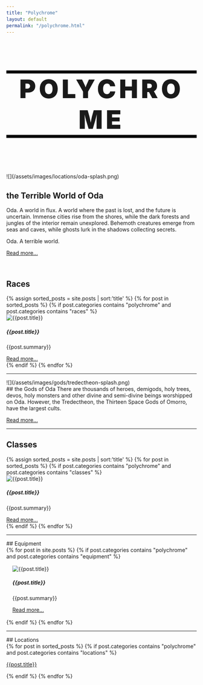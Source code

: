 ```yaml
---
title: "Polychrome"
layout: default
permalink: "/polychrome.html"
---
```

<div class="container" markdown='1'>

<h1 class='align-middle' style='border-top: 0.5rem solid black; text-align: center; border-bottom: 0.5rem solid black; font-size: 7vw; font-weight: 900; letter-spacing: 0.5rem;'>POLYCHROME</h1>

<br><br>

<div class="row align-items-center bg-light" markdown='1'>
<div class="col-md" markdown='1'>
![](/assets/images/locations/oda-splash.png)
</div>
<div class="col-md align-items-center" markdown='1'>

## the Terrible World of Oda
Oda. A world in flux. A world where the past is lost, and the future is uncertain. Immense cities rise from the shores, while the dark forests and jungles of the interior remain unexplored. Behemoth creatures emerge from seas and caves, while ghosts lurk in the shadows collecting secrets.

Oda. A terrible world.

[Read more...](/oda)

</div>
</div>

<br>

## Races
<div class='grid-section'>
{% assign sorted_posts = site.posts | sort:'title' %}
{% for post in sorted_posts  %}
{% if post.categories contains "polychrome" and post.categories contains "races" %}

<div class="card" style="">
  <img class="card-img-top" src='{{site.url}}/{{post.image}}' alt="{{post.title}}">
  <div class="card-body">
    <h5 class="card-title">
      {{post.title}}
    </h5>
    <p>{{post.summary}}</p>
    <a href="{{post.url}}">Read more...</a>
  </div>
</div>
{% endif %}
{% endfor %}
</div>

---
<div class="col-md align-items-center" markdown='1'>
<div class="row align-items-center bg-light" markdown='1'>

<div class="col-md" markdown='1'>
![](/assets/images/gods/tredectheon-splash.png)
</div>
<div class="col-md" markdown='1'>
## the Gods of Oda
There are thousands of heroes, demigods, holy trees, devos, holy monsters and other divine and semi-divine beings worshipped on Oda. However, the Tredectheon, the Thirteen Space Gods of Omorro, have the largest cults.

[Read more...](/gods)
</div>

</div>

---

## Classes
<div class='grid-section'>
{% assign sorted_posts = site.posts | sort:'title' %}
{% for post in sorted_posts  %}
{% if post.categories contains "polychrome" and post.categories contains "classes" %}

<div class="card" style="">
  <img class="card-img-top" src='{{site.url}}/{{post.image}}' alt="{{post.title}}">
  <div class="card-body">
    <h5 class="card-title">
      {{post.title}}
    </h5>
    <p>{{post.summary}}</p>
    <a href="{{post.url}}">Read more...</a>
  </div>
</div>
{% endif %}
{% endfor %}
</div>


---

<div class="container" markdown='1'>
## Equipment
<div class='row'>
{% for post in site.posts %}
{% if post.categories contains "polychrome" and post.categories contains "equipment" %}

<div class="card" style="width: 18rem; margin: 1rem;">
  <img class="card-img-top" src='{{site.url}}/{{post.image}}' alt="{{post.title}}">
  <div class="card-body">
    <h5 class="card-title">
      {{post.title}}
    </h5>
    <p>{{post.summary}}</p>
    <a href="{{post.url}}">Read more...</a>
  </div>
</div>
{% endif %}
{% endfor %}
</div>

---

<div class="container" markdown='1'>
## Locations
<div class='grid-list'>
{% for post in sorted_posts %}
{% if post.categories contains "polychrome" and post.categories contains "locations" %}

<a href="{{post.url}}">{{post.title}}</a>

{% endif %}
{% endfor %}

</div>


<br>